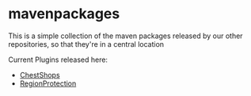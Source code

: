 # mavenpackages

This is a simple collection of the maven packages released by our other repositories, so that they're in a central location

Current Plugins released here:

- [ChestShops](https://github.com/FarLandsMC/ChestShops)
- [RegionProtection](https://github.com/FarLandsMC/RegionProtection)
